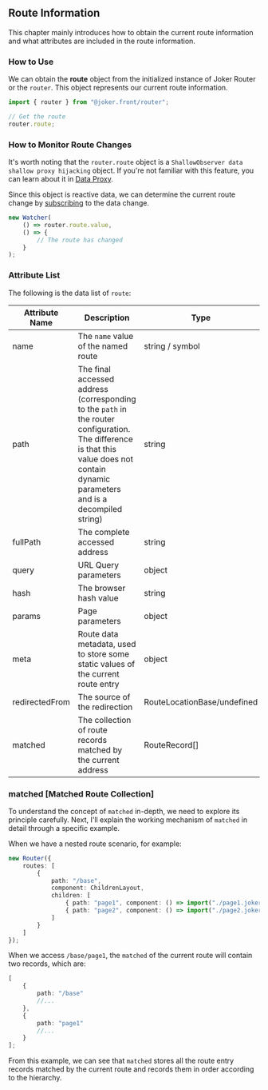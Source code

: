 ## Route Information

This chapter mainly introduces how to obtain the current route information and what attributes are included in the route information.

### How to Use

We can obtain the **route** object from the initialized instance of Joker Router or the `router`. This object represents our current route information.

```ts
import { router } from "@joker.front/router";

// Get the route
router.route;
```

### How to Monitor Route Changes

It's worth noting that the `router.route` object is a `ShallowObserver data shallow proxy hijacking` object. If you're not familiar with this feature, you can learn about it in [Data Proxy](/base/observer).

Since this object is reactive data, we can determine the current route change by [subscribing](/base/watcher) to the data change.

```ts
new Watcher(
    () => router.route.value,
    () => {
        // The route has changed
    }
);
```

### Attribute List

The following is the data list of `route`:

| Attribute Name | Description                                                                                                                                                                            | Type                        |
| -------------- | -------------------------------------------------------------------------------------------------------------------------------------------------------------------------------------- | --------------------------- |
| name           | The `name` value of the named route                                                                                                                                                    | string / symbol             |
| path           | The final accessed address (corresponding to the `path` in the router configuration. The difference is that this value does not contain dynamic parameters and is a decompiled string) | string                      |
| fullPath       | The complete accessed address                                                                                                                                                          | string                      |
| query          | URL Query parameters                                                                                                                                                                   | object                      |
| hash           | The browser hash value                                                                                                                                                                 | string                      |
| params         | Page parameters                                                                                                                                                                        | object                      |
| meta           | Route data metadata, used to store some static values of the current route entry                                                                                                       | object                      |
| redirectedFrom | The source of the redirection                                                                                                                                                          | RouteLocationBase/undefined |
| matched        | The collection of route records matched by the current address                                                                                                                         | RouteRecord[]               |

### matched [Matched Route Collection]

To understand the concept of `matched` in-depth, we need to explore its principle carefully. Next, I'll explain the working mechanism of `matched` in detail through a specific example.

When we have a nested route scenario, for example:

```ts
new Router({
    routes: [
        {
            path: "/base",
            component: ChildrenLayout,
            children: [
                { path: "page1", component: () => import("./page1.joker") },
                { path: "page2", component: () => import("./page2.joker") }
            ]
        }
    ]
});
```

When we access `/base/page1`, the `matched` of the current route will contain two records, which are:

```ts
[
    {
        path: "/base"
        //...
    },
    {
        path: "page1"
        //...
    }
];
```

From this example, we can see that `matched` stores all the route entry records matched by the current route and records them in order according to the hierarchy.
